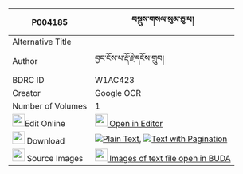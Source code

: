 |P004185|བསྡུས་གསལ་སུམ་ཅུ་པ། 
| --- | --- 
|Alternative Title |
|Author| བྱང་ངོས་པ་རྡོ་རྗེ་དངོས་གྲུབ།
|BDRC ID | W1AC423
|Creator | Google OCR
|Number of Volumes| 1
|<img width="25" src="https://img.icons8.com/color/25/000000/edit-property.png">Edit Online| [<img width="25" src="https://avatars.githubusercontent.com/u/45091458?s=200&v=4"> Open in Editor](http://editor.openpecha.org/P004185)
|<img width="25" src="https://img.icons8.com/fluent/48/000000/download-2.png"/>  Download | [![](https://img.icons8.com/color/20/000000/txt.png)Plain Text](https://github.com/Openpecha/P004185/releases/download/v1/du_sal_sumchupa_plain_P004185.zip), [![](https://img.icons8.com/color/20/000000/txt.png)Text with Pagination](https://github.com/Openpecha/P004185/releases/download/v1/du_sal_sumchupa_pages_P004185.zip)
|<img width="25" src="https://img.icons8.com/plasticine/100/000000/pictures-folder.png"/>  Source Images | [<img width="25" src="https://library.bdrc.io/icons/BUDA-small.svg"> Images of text file open in BUDA](https://library.bdrc.io/show/bdr:W1AC423)